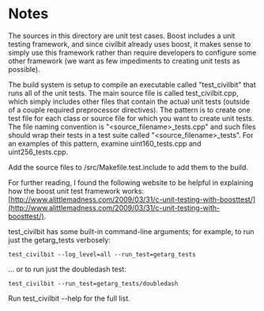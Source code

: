 # Notes
The sources in this directory are unit test cases.  Boost includes a
unit testing framework, and since civilbit already uses boost, it makes
sense to simply use this framework rather than require developers to
configure some other framework (we want as few impediments to creating
unit tests as possible).

The build system is setup to compile an executable called "test_civilbit"
that runs all of the unit tests.  The main source file is called
test_civilbit.cpp, which simply includes other files that contain the
actual unit tests (outside of a couple required preprocessor
directives).  The pattern is to create one test file for each class or
source file for which you want to create unit tests.  The file naming
convention is "<source_filename>_tests.cpp" and such files should wrap
their tests in a test suite called "<source_filename>_tests".  For an
examples of this pattern, examine uint160_tests.cpp and
uint256_tests.cpp.

Add the source files to /src/Makefile.test.include to add them to the build.

For further reading, I found the following website to be helpful in
explaining how the boost unit test framework works:
[http://www.alittlemadness.com/2009/03/31/c-unit-testing-with-boosttest/](http://www.alittlemadness.com/2009/03/31/c-unit-testing-with-boosttest/).

test_civilbit has some built-in command-line arguments; for
example, to run just the getarg_tests verbosely:

    test_civilbit --log_level=all --run_test=getarg_tests

... or to run just the doubledash test:

    test_civilbit --run_test=getarg_tests/doubledash

Run  test_civilbit --help   for the full list.

